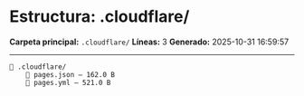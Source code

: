 # Estructura: .cloudflare/

**Carpeta principal:** `.cloudflare/`
**Líneas:** 3
**Generado:** 2025-10-31 16:59:57

---

```
📁 .cloudflare/
    📄 pages.json — 162.0 B
    📄 pages.yml — 521.0 B
```
